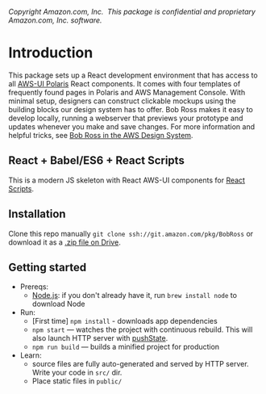 *Copyright Amazon.com, Inc.  This package is confidential and proprietary Amazon.com, Inc. software.*

# Introduction

This package sets up a React development environment that has access to all [AWS-UI Polaris](https://polaris.a2z.com/) React components. It comes with four templates of frequently found pages in Polaris and AWS Management Console. With minimal setup, designers can construct clickable mockups using the building blocks our design system has to offer. Bob Ross makes it easy to develop locally, running a webserver that previews your prototype and updates whenever you make and save changes. For more information and helpful tricks, see [Bob Ross in the AWS Design System](https://polaris.a2z.com/resources/bob_ross/).

## React + Babel/ES6 + React Scripts

This is a modern JS skeleton with React AWS-UI components for [React Scripts](https://create-react-app.dev/docs/available-scripts).

## Installation

Clone this repo manually `git clone ssh://git.amazon.com/pkg/BobRoss` or download it as a [.zip file on Drive](https://drive.corp.amazon.com/documents/aws-ux/Polaris/bob_ross/BobRoss.zip).

## Getting started

* Prereqs:
    * [Node.js](http://nodejs.org): if you don't already have it, run `brew install node` to download Node
* Run:
    * [First time] `npm install` - downloads app dependencies
    * `npm start` — watches the project with continuous rebuild. This will also launch HTTP server with [pushState](https://developer.mozilla.org/en-US/docs/Web/Guide/API/DOM/Manipulating_the_browser_history).
    * `npm run build` — builds a minified project for production
* Learn:
    * source files are fully auto-generated and served by HTTP server.  Write your code in `src/` dir.
    * Place static files in `public/`
